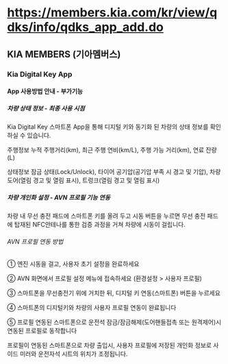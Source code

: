 # https://members.kia.com/kr/view/qdks/info/qdks_app_add.do

## KIA MEMBERS (기아멤버스)

### Kia Digital Key App

#### App 사용방법 안내 - 부가기능

##### 차량 상태 정보 - 최종 사용 시점

Kia Digital Key 스마트폰 App을 통해 디지털 키와 동기화 된 차량의 상태 정보를 확인 하실 수 있습니다.

주행정보
누적 주행거리(km), 최근 주행 연비(km/L), 주행 가능 거리(km), 연료 잔량(L)

상태정보
잠금 상태(Lock/Unlock), 타이어 공기압(공기압 부족 시 경고 및 기압),
차량 도어(열림 경고 및 열림 표시), 트렁크(열림 경고 및 열림 표시)

##### 차량 개인화 설정 - AVN 프로필 기능 연동

차량 내 무선 충전 패드에 스마트폰 키를 올려 두고 시동 버튼을 누르면 무선 충전 패드에 탑재된 NFC안테나를 통한 검증 과정을 거쳐 차량에 시동이 걸립니다.

###### AVN 프로필 연동 방법

① 엔진 시동을 걸고, 사용자 초기 설정을 완료하세요

② AVN 화면에서 프로필 설정 메뉴에 접속하세요 (환경설정 > 사용자 프로필)

③ 스마트폰을 무선충전기 위에 거치한 뒤, 디지털 키 연동(스마트폰) 버튼을 누르세요

④ 스마트폰의 디지털키와 차량의 사용자 프로필 연동이 완료됩니다

⑤ 프로필 연동된 스마트폰으로 운전석 잠금/잠금해제(도어핸들접촉 또는 원격제어)시 연동된 프로필로 동작합니다

프로필이 연동된 스마트폰으로 차량 출입시, 사용자 프로필에 저장된 개인화 정보로 사이드 미러와 운전자석 시트의 위치가 조정됩니다.